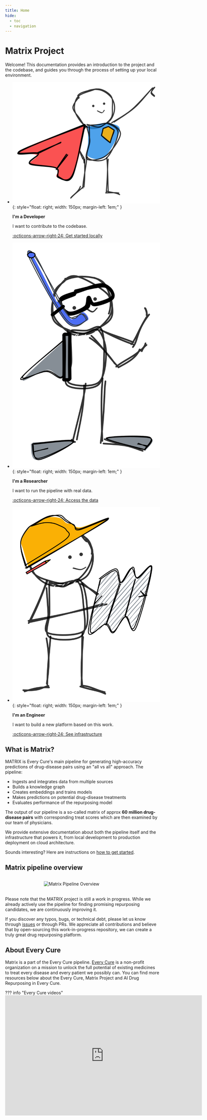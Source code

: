 ```yaml
---
title: Home
hide: 
  - toc
  - navigation
---
```

<!-- NOTE: This file was partially generated using AI assistance. -->
# Matrix Project

Welcome! This documentation provides an introduction to the project and the codebase, and guides you through the process of setting up your local environment.

<div class="grid cards" markdown>

-   ![Developer](assets/img/hero.svg){: style="float: right; width: 150px; margin-left: 1em;" }

    __I'm a Developer__

    I want to contribute to the codebase.

    [:octicons-arrow-right-24: Get started locally](./getting_started/)

-   ![Researcher](assets/img/researcher.svg){: style="float: right; width: 150px; margin-left: 1em;" }

    __I'm a Researcher__

    I want to run the pipeline with real data.

    [:octicons-arrow-right-24: Access the data](./contribute/get_access_to_data/)

-   ![Engineer](assets/img/engineer.svg){: style="float: right; width: 150px; margin-left: 1em;" }

    __I'm an Engineer__

    I want to build a new platform based on this work.

    [:octicons-arrow-right-24: See infrastructure](./infrastructure/)

</div>

## What is Matrix?

MATRIX is Every Cure's main pipeline for generating high-accuracy predictions of drug-disease pairs using an "all vs all" approach. The pipeline:

- Ingests and integrates data from multiple sources
- Builds a knowledge graph
- Creates embeddings and trains models
- Makes predictions on potential drug-disease treatments
- Evaluates performance of the repurposing model

The output of our pipeline is a so-called matrix of approx <strong>60 million drug-disease pairs</strong> with corresponding treat scores which are then examined by our team of physicians.

We provide extensive documentation about both the pipeline itself and the infrastructure that powers it, from local development to production deployment on cloud architecture.

Sounds interesting? Here are instructions on [how to get started](./getting_started/index.md).

## Matrix pipeline overview

<img src="../../assets/getting_started/matrix_overview.png" alt="Matrix Pipeline Overview" style="width: 50%; margin: 2rem auto; display: block;">

Please note that the MATRIX project is still a work in progress. While we already actively use the pipeline for finding promising repurposing candidates, we are continuously improving it. 

If you discover any typos, bugs, or technical debt, please let us know through [issues](https://github.com/everycure-org/matrix/issues/new?template=bug_report.md) or through PRs. We appreciate all contributions and believe that by open-sourcing this work-in-progress repository, we can create a truly great drug repurposing platform.

## About Every Cure

Matrix is a part of the Every Cure pipeline. [Every Cure](https://everycure.org/about/) is a non-profit organization on a mission to unlock the full potential of existing medicines to treat every disease and every patient we possibly can. You can find more resources below about the Every Cure, Matrix Project and AI Drug Repurposing in Every Cure.

??? info "Every Cure videos"
    <iframe width="640" height="390" src="https://www.youtube.com/embed/3ElaCVvDZfI?si=lk3b1rSMutyiierm" title="YouTube video player" frameborder="0" allow="accelerometer; autoplay; clipboard-write; encrypted-media; gyroscope; picture-in-picture; web-share" referrerpolicy="strict-origin-when-cross-origin" allowfullscreen></iframe>
